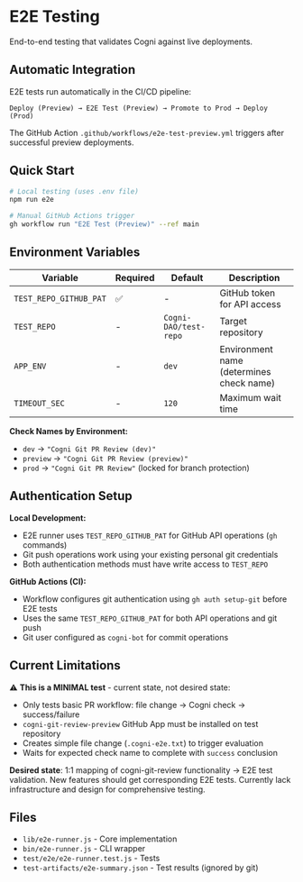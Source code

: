 # E2E Testing

End-to-end testing that validates Cogni against live deployments.

## Automatic Integration

E2E tests run automatically in the CI/CD pipeline:
```
Deploy (Preview) → E2E Test (Preview) → Promote to Prod → Deploy (Prod)
```

The GitHub Action `.github/workflows/e2e-test-preview.yml` triggers after successful preview deployments.

## Quick Start

```bash
# Local testing (uses .env file)  
npm run e2e

# Manual GitHub Actions trigger
gh workflow run "E2E Test (Preview)" --ref main
```

## Environment Variables

| Variable | Required | Default | Description |
|----------|----------|---------|-------------|
| `TEST_REPO_GITHUB_PAT` | ✅ | - | GitHub token for API access |
| `TEST_REPO` | - | `Cogni-DAO/test-repo` | Target repository |
| `APP_ENV` | - | `dev` | Environment name (determines check name) |
| `TIMEOUT_SEC` | - | `120` | Maximum wait time |

**Check Names by Environment:**
- `dev` → `"Cogni Git PR Review (dev)"`  
- `preview` → `"Cogni Git PR Review (preview)"`
- `prod` → `"Cogni Git PR Review"` (locked for branch protection)

## Authentication Setup

**Local Development:**
- E2E runner uses `TEST_REPO_GITHUB_PAT` for GitHub API operations (`gh` commands)
- Git push operations work using your existing personal git credentials
- Both authentication methods must have write access to `TEST_REPO`

**GitHub Actions (CI):**
- Workflow configures git authentication using `gh auth setup-git` before E2E tests
- Uses the same `TEST_REPO_GITHUB_PAT` for both API operations and git push
- Git user configured as `cogni-bot` for commit operations

## Current Limitations

⚠️ **This is a MINIMAL test** - current state, not desired state:

- Only tests basic PR workflow: file change → Cogni check → success/failure
- `cogni-git-review-preview` GitHub App must be installed on test repository  
- Creates simple file change (`.cogni-e2e.txt`) to trigger evaluation
- Waits for expected check name to complete with `success` conclusion

**Desired state**: 1:1 mapping of cogni-git-review functionality → E2E test validation. New features should get corresponding E2E tests. Currently lack infrastructure and design for comprehensive testing.

## Files
- `lib/e2e-runner.js` - Core implementation  
- `bin/e2e-runner.js` - CLI wrapper
- `test/e2e/e2e-runner.test.js` - Tests
- `test-artifacts/e2e-summary.json` - Test results (ignored by git)